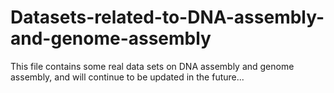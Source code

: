 # Datasets-related-to-DNA-assembly-and-genome-assembly
This file contains some real data sets on DNA assembly and genome assembly, and will continue to be updated in the future...
